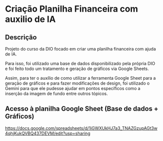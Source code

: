 # Criação Planilha Financeira com auxilio de IA
## Descrição
Projeto do curso da DIO focado em criar uma planilha financeira com ajuda de IA. 

Para isso, foi utilizado uma base de dados disponibilizado pela própria DIO e foi feito todo um tratamento e geração de gráficos via Google Sheets.

Assim, para ter o auxílio de como utilizar a ferramenta Google Sheet para a geração de gráficos e para fazer modificações de design, foi utilizado o Gemini para que ele pudesse ajudar em pontos específicos como a inserção da imagem de fundo entre outros tópicos.

## Acesso à planilha Google Sheet (Base de dados + Gráficos)

https://docs.google.com/spreadsheets/d/1iGWXUkHJ7a3_TNAZGzupAGt3w4qhjKukQVBQ437DEVM/edit?usp=sharing
